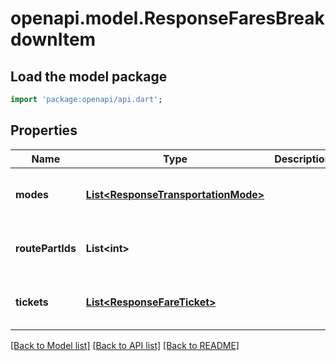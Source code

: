 # openapi.model.ResponseFaresBreakdownItem

## Load the model package
```dart
import 'package:openapi/api.dart';
```

## Properties
Name | Type | Description | Notes
------------ | ------------- | ------------- | -------------
**modes** | [**List&lt;ResponseTransportationMode&gt;**](ResponseTransportationMode.md) |  | [default to const []]
**routePartIds** | **List&lt;int&gt;** |  | [default to const []]
**tickets** | [**List&lt;ResponseFareTicket&gt;**](ResponseFareTicket.md) |  | [default to const []]

[[Back to Model list]](../README.md#documentation-for-models) [[Back to API list]](../README.md#documentation-for-api-endpoints) [[Back to README]](../README.md)



